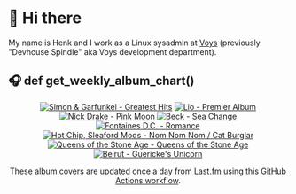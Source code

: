 # 👋 Hi there

My name is Henk and I work as a Linux sysadmin at <a href="https://www.voys.co/about/">Voys</a> (previously "Devhouse Spindle" aka Voys development department).

## 🎧 def get_weekly_album_chart()
<!-- lastfm -->
<p align="center"><a href="https://www.last.fm/music/Simon+&+Garfunkel/Greatest+Hits"><img src="https://lastfm.freetls.fastly.net/i/u/64s/f46fe8ac8dde30e7d4492b881e63e01a.png" title="Simon & Garfunkel - Greatest Hits"></a> <a href="https://www.last.fm/music/Lio/Premier+Album"><img src="https://lastfm.freetls.fastly.net/i/u/64s/487a602a6c5dd482ae1d8c2fb4bb9951.jpg" title="Lio - Premier Album"></a> <a href="https://www.last.fm/music/Nick+Drake/Pink+Moon"><img src="https://lastfm.freetls.fastly.net/i/u/64s/dc70139e0457a04d2749fe062647fc79.png" title="Nick Drake - Pink Moon"></a> <a href="https://www.last.fm/music/Beck/Sea+Change"><img src="https://lastfm.freetls.fastly.net/i/u/64s/cbe06e7f17ca878f52739d9c5b315280.jpg" title="Beck - Sea Change"></a> <a href="https://www.last.fm/music/Fontaines+D.C./Romance"><img src="https://lastfm.freetls.fastly.net/i/u/64s/4f4ae1fdc6b81d93c41c0054d596ccf0.png" title="Fontaines D.C. - Romance"></a> <a href="https://www.last.fm/music/Hot+Chip,+Sleaford+Mods/Nom+Nom+Nom+%2F+Cat+Burglar"><img src="https://lastfm.freetls.fastly.net/i/u/64s/664ef3b3baf8aea77ec78cc2ac9e80a7.png" title="Hot Chip, Sleaford Mods - Nom Nom Nom / Cat Burglar"></a> <a href="https://www.last.fm/music/Queens+of+the+Stone+Age/Queens+of+the+Stone+Age"><img src="https://lastfm.freetls.fastly.net/i/u/64s/383d9d012f2c4c19cc85ad1b433f8d94.png" title="Queens of the Stone Age - Queens of the Stone Age"></a> <a href="https://www.last.fm/music/Beirut/Guericke%27s+Unicorn"><img src="https://lastfm.freetls.fastly.net/i/u/64s/5c40d9a9d3a43e25e3c6a9d6d143eebd.jpg" title="Beirut - Guericke's Unicorn"></a> </p>

<p align="center">These album covers are updated once a day from <a href="https://www.last.fm/user/hbokh">Last.fm</a> using this <a href="https://github.com/marketplace/actions/lastfm-to-markdown">GitHub Actions workflow</a>.</p>
